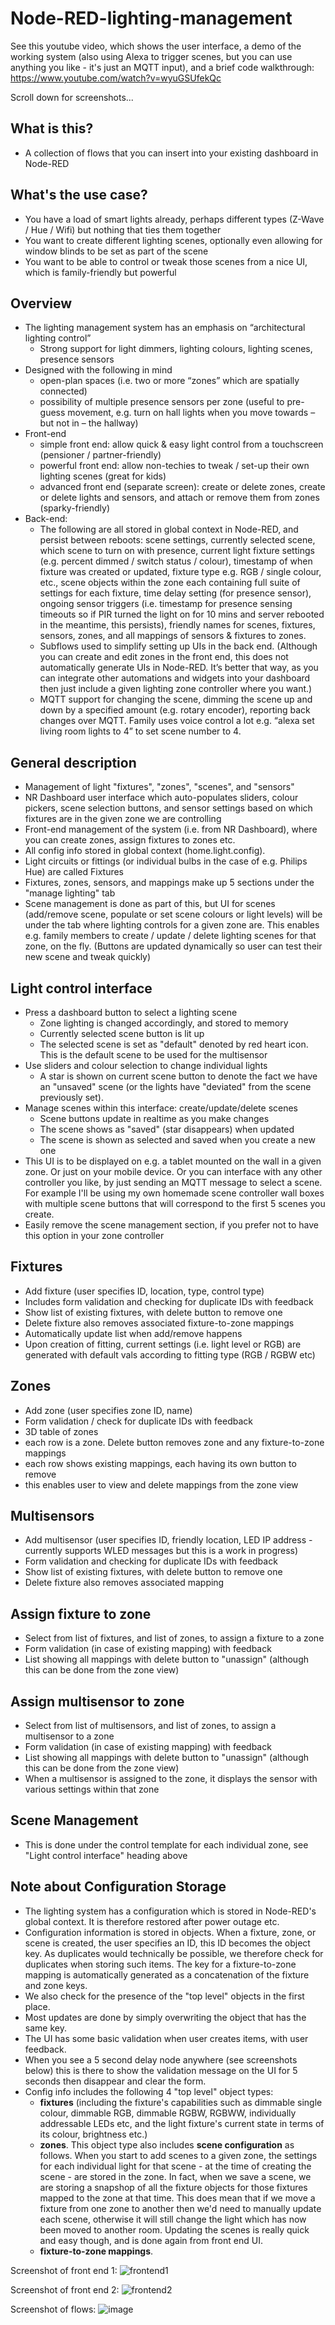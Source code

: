 # Node-RED-lighting-management

See this youtube video, which shows the user interface, a demo of the working system (also using Alexa to trigger scenes, but you can use anything you like - it's just an MQTT input), and a brief code walkthrough: https://www.youtube.com/watch?v=wyuGSUfekQc

Scroll down for screenshots...

What is this?
-------
- A collection of flows that you can insert into your existing dashboard in Node-RED

What's the use case?
-------
- You have a load of smart lights already, perhaps different types (Z-Wave / Hue / Wifi) but nothing that ties them together
- You want to create different lighting scenes, optionally even allowing for window blinds to be set as part of the scene
- You want to be able to control or tweak those scenes from a nice UI, which is family-friendly but powerful

Overview
-------
- The lighting management system has an emphasis on “architectural lighting control”
  - Strong support for light dimmers, lighting colours, lighting scenes, presence sensors
-	Designed with the following in mind
    - open-plan spaces (i.e. two or more “zones” which are spatially connected)
    - possibility of multiple presence sensors per zone (useful to pre-guess movement, e.g. turn on hall lights when you move towards – but not in – the hallway)
- Front-end
  - simple front end: allow quick & easy light control from a touchscreen (pensioner / partner-friendly)
  - powerful front end: allow non-techies to tweak / set-up their own lighting scenes (great for kids)
  - advanced front end (separate screen): create or delete zones, create or delete lights and sensors, and attach or remove them from zones (sparky-friendly)
- Back-end:
  - The following are all stored in global context in Node-RED, and persist between reboots: scene settings, currently selected scene, which scene to turn on with presence, current light fixture settings (e.g. percent dimmed / switch status / colour), timestamp of when fixture was created or updated, fixture type e.g. RGB / single colour, etc., scene objects within the zone each containing full suite of settings for each fixture, time delay setting (for presence sensor), ongoing sensor triggers (i.e. timestamp for presence sensing timeouts so if PIR turned the light on for 10 mins and server rebooted in the meantime, this persists), friendly names for scenes, fixtures, sensors, zones, and all mappings of sensors & fixtures to zones.
  - Subflows used to simplify setting up UIs in the back end. (Although you can create and edit zones in the front end, this does not automatically generate UIs in Node-RED. It’s better that way, as you can integrate other automations and widgets into your dashboard then just include a given lighting zone controller where you want.)
  - MQTT support for changing the scene, dimming the scene up and down by a specified amount (e.g. rotary encoder), reporting back changes over MQTT. Family uses voice control a lot e.g. “alexa set living room lights to 4” to set scene number to 4.

General description
-------
- Management of light "fixtures", "zones", "scenes", and "sensors"
- NR Dashboard user interface which auto-populates sliders, colour pickers, scene selection buttons, and sensor settings based on which fixtures are in the given zone we are controlling
- Front-end management of the system (i.e. from NR Dashboard), where you can create zones, assign fixtures to zones etc.
- All config info stored in global context (home.light.config).
- Light circuits or fittings (or individual bulbs in the case of e.g. Philips Hue) are called Fixtures
- Fixtures, zones, sensors, and mappings make up 5 sections under the "manage lighting" tab
- Scene management is done as part of this, but UI for scenes (add/remove scene, populate or set scene colours or light levels) will be under the tab where lighting controls for a given zone are. This enables e.g. family members to create / update / delete lighting scenes for that zone, on the fly. (Buttons are updated dynamically so user can test their new scene and tweak quickly)

Light control interface
---
- Press a dashboard button to select a lighting scene
  - Zone lighting is changed accordingly, and stored to memory
  - Currently selected scene button is lit up
  - The selected scene is set as "default" denoted by red heart icon. This is the default scene to be used for the multisensor
- Use sliders and colour selection to change individual lights
  - A star is shown on current scene button to denote the fact we have an "unsaved" scene (or the lights have "deviated" from the scene previously set).
- Manage scenes within this interface: create/update/delete scenes
  - Scene buttons update in realtime as you make changes
  - The scene shows as "saved" (star disappears) when updated
  - The scene is shown as selected and saved when you create a new one
- This UI is to be displayed on e.g. a tablet mounted on the wall in a given zone. Or just on your mobile device. Or you can interface with any other controller you like, by just sending an MQTT message to select a scene. For example I'll be using my own homemade scene controller wall boxes with multiple scene buttons that will correspond to the first 5 scenes you create.
- Easily remove the scene management section, if you prefer not to have this option in your zone controller

Fixtures
---
- Add fixture (user specifies ID, location, type, control type)
- Includes form validation and checking for duplicate IDs with feedback
- Show list of existing fixtures, with delete button to remove one
- Delete fixture also removes associated fixture-to-zone mappings
- Automatically update list when add/remove happens
- Upon creation of fitting, current settings (i.e. light level or RGB) are generated with default vals according to fitting type (RGB / RGBW etc)

Zones
---
- Add zone (user specifies zone ID, name)
- Form validation / check for duplicate IDs with feedback
- 3D table of zones
 - each row is a zone. Delete button removes zone and any fixture-to-zone mappings
 - each row shows existing mappings, each having its own button to remove
 - this enables user to view and delete mappings from the zone view

Multisensors
---
- Add multisensor (user specifies ID, friendly location, LED IP address - currently supports WLED messages but this is a work in progress)
- Form validation and checking for duplicate IDs with feedback
- Show list of existing fixtures, with delete button to remove one
- Delete fixture also removes associated mapping

Assign fixture to zone
---
- Select from list of fixtures, and list of zones, to assign a fixture to a zone
- Form validation (in case of existing mapping) with feedback
- List showing all mappings with delete button to "unassign" (although this can be done from the zone view)

Assign multisensor to zone
---
- Select from list of multisensors, and list of zones, to assign a multisensor to a zone
- Form validation (in case of existing mapping) with feedback
- List showing all mappings with delete button to "unassign" (although this can be done from the zone view)
- When a multisensor is assigned to the zone, it displays the sensor with various settings within that zone

Scene Management
---
- This is done under the control template for each individual zone, see "Light control interface" heading above

Note about Configuration Storage
---
- The lighting system has a configuration which is stored in Node-RED's global context. It is therefore restored after power outage etc.
- Configuration information is stored in objects. When a fixture, zone, or scene is created, the user specifies an ID, this ID becomes the object key. As duplicates would technically be possible, we therefore check for duplicates when storing such items. The key for a fixture-to-zone mapping is automatically generated as a concatenation of the fixture and zone keys.
- We also check for the presence of the "top level" objects in the first place.
- Most updates are done by simply overwriting the object that has the same key.
- The UI has some basic validation when user creates items, with user feedback.
- When you see a 5 second delay node anywhere (see screenshots below) this is there to show the validation message on the UI for 5 seconds then disappear and clear the form.
- Config info includes the following 4 "top level" object types:
   - **fixtures** (including the fixture's capabilities such as dimmable single colour, dimmable RGB, dimmable RGBW, RGBWW, individually addressable LEDs etc, and the light fixture's current state in terms of its colour, brightness etc.)
   - **zones**. This object type also includes **scene configuration** as follows. When you start to add scenes to a given zone, the settings for each individual light for that scene - at the time of creating the scene - are stored in the zone. In fact, when we save a scene, we are storing a snapshop of all the fixture objects for those fixtures mapped to the zone at that time. This does mean that if we move a fixture from one zone to another then we'd need to manually update each scene, otherwise it will still change the light which has now been moved to another room. Updating the scenes is really quick and easy though, and is done again from front end UI.
   - **fixture-to-zone mappings**.

Screenshot of front end 1: ![frontend1](https://user-images.githubusercontent.com/7063284/77906908-a94d0980-7280-11ea-9722-7e968f1d118e.jpg)

Screenshot of front end 2: ![frontend2](https://user-images.githubusercontent.com/7063284/77906912-a9e5a000-7280-11ea-8e43-3de2368d6189.jpg)

Screenshot of flows: ![image](https://user-images.githubusercontent.com/7063284/77906644-317edf00-7280-11ea-902e-203010a559a2.png)
